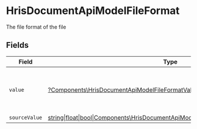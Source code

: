 # HrisDocumentApiModelFileFormat

The file format of the file


## Fields

| Field                                                                                                                                                      | Type                                                                                                                                                       | Required                                                                                                                                                   | Description                                                                                                                                                | Example                                                                                                                                                    |
| ---------------------------------------------------------------------------------------------------------------------------------------------------------- | ---------------------------------------------------------------------------------------------------------------------------------------------------------- | ---------------------------------------------------------------------------------------------------------------------------------------------------------- | ---------------------------------------------------------------------------------------------------------------------------------------------------------- | ---------------------------------------------------------------------------------------------------------------------------------------------------------- |
| `value`                                                                                                                                                    | [?Components\HrisDocumentApiModelFileFormatValue](../../Models/Components/HrisDocumentApiModelFileFormatValue.md)                                          | :heavy_minus_sign:                                                                                                                                         | The file format of the file, expressed as a file extension                                                                                                 | pdf                                                                                                                                                        |
| `sourceValue`                                                                                                                                              | [string\|float\|bool\|Components\HrisDocumentApiModelSourceValueFileFormat4\|array\|null](../../Models/Components/HrisDocumentApiModelFileFormatSourceValue.md) | :heavy_minus_sign:                                                                                                                                         | N/A                                                                                                                                                        | abc                                                                                                                                                        |